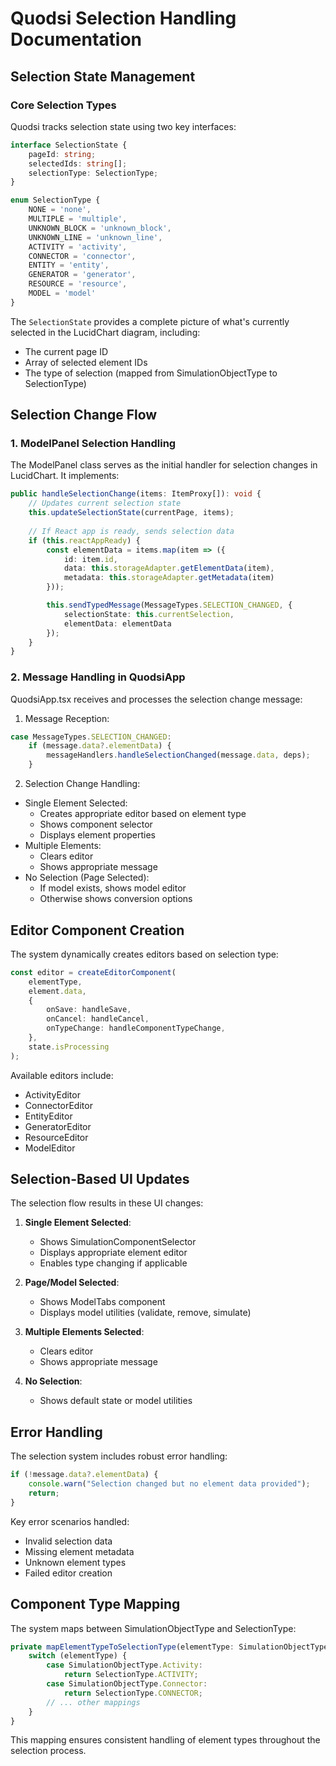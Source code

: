 # Quodsi Selection Handling Documentation

## Selection State Management

### Core Selection Types

Quodsi tracks selection state using two key interfaces:

```typescript
interface SelectionState {
    pageId: string;
    selectedIds: string[];
    selectionType: SelectionType;
}

enum SelectionType {
    NONE = 'none',
    MULTIPLE = 'multiple',
    UNKNOWN_BLOCK = 'unknown_block',
    UNKNOWN_LINE = 'unknown_line',
    ACTIVITY = 'activity',
    CONNECTOR = 'connector',
    ENTITY = 'entity',
    GENERATOR = 'generator',
    RESOURCE = 'resource',
    MODEL = 'model'
}
```

The `SelectionState` provides a complete picture of what's currently selected in the LucidChart diagram, including:
- The current page ID
- Array of selected element IDs
- The type of selection (mapped from SimulationObjectType to SelectionType)

## Selection Change Flow

### 1. ModelPanel Selection Handling

The ModelPanel class serves as the initial handler for selection changes in LucidChart. It implements:

```typescript
public handleSelectionChange(items: ItemProxy[]): void {
    // Updates current selection state
    this.updateSelectionState(currentPage, items);
    
    // If React app is ready, sends selection data
    if (this.reactAppReady) {
        const elementData = items.map(item => ({
            id: item.id,
            data: this.storageAdapter.getElementData(item),
            metadata: this.storageAdapter.getMetadata(item)
        }));

        this.sendTypedMessage(MessageTypes.SELECTION_CHANGED, {
            selectionState: this.currentSelection,
            elementData: elementData
        });
    }
}
```

### 2. Message Handling in QuodsiApp

QuodsiApp.tsx receives and processes the selection change message:

1. Message Reception:
```typescript
case MessageTypes.SELECTION_CHANGED:
    if (message.data?.elementData) {
        messageHandlers.handleSelectionChanged(message.data, deps);
    }
```

2. Selection Change Handling:
- Single Element Selected:
  - Creates appropriate editor based on element type
  - Shows component selector
  - Displays element properties
- Multiple Elements:
  - Clears editor
  - Shows appropriate message
- No Selection (Page Selected):
  - If model exists, shows model editor
  - Otherwise shows conversion options

## Editor Component Creation

The system dynamically creates editors based on selection type:

```typescript
const editor = createEditorComponent(
    elementType,
    element.data,
    {
        onSave: handleSave,
        onCancel: handleCancel,
        onTypeChange: handleComponentTypeChange,
    },
    state.isProcessing
);
```

Available editors include:
- ActivityEditor
- ConnectorEditor
- EntityEditor
- GeneratorEditor
- ResourceEditor
- ModelEditor

## Selection-Based UI Updates

The selection flow results in these UI changes:

1. **Single Element Selected**:
   - Shows SimulationComponentSelector
   - Displays appropriate element editor
   - Enables type changing if applicable

2. **Page/Model Selected**:
   - Shows ModelTabs component
   - Displays model utilities (validate, remove, simulate)

3. **Multiple Elements Selected**:
   - Clears editor
   - Shows appropriate message

4. **No Selection**:
   - Shows default state or model utilities

## Error Handling

The selection system includes robust error handling:

```typescript
if (!message.data?.elementData) {
    console.warn("Selection changed but no element data provided");
    return;
}
```

Key error scenarios handled:
- Invalid selection data
- Missing element metadata
- Unknown element types
- Failed editor creation

## Component Type Mapping

The system maps between SimulationObjectType and SelectionType:

```typescript
private mapElementTypeToSelectionType(elementType: SimulationObjectType): SelectionType {
    switch (elementType) {
        case SimulationObjectType.Activity:
            return SelectionType.ACTIVITY;
        case SimulationObjectType.Connector:
            return SelectionType.CONNECTOR;
        // ... other mappings
    }
}
```

This mapping ensures consistent handling of element types throughout the selection process.
